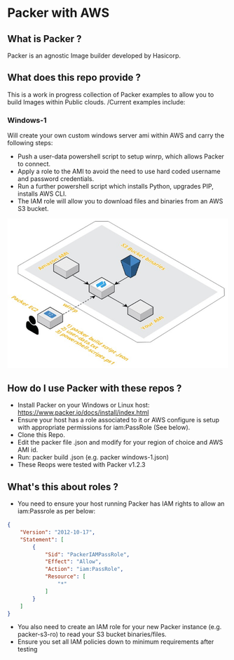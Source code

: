 # Packer with AWS

## What is Packer ?
Packer is an agnostic Image builder developed by Hasicorp.

## What does this repo provide ?
This is a work in progress collection of Packer examples to allow you to build Images within Public clouds.
/Current examples include:

### Windows-1
Will create your own custom windows server ami within AWS and carry the following steps:
- Push a user-data powershell script to setup winrp, which allows Packer to connect.
- Apply a role to the AMI to avoid the need to use hard coded username and password credentials. 
- Run a further powershell script which installs Python, upgrades PIP, installs AWS CLI.
- The IAM role will allow you to download files and binaries from an AWS S3 bucket.

<p align="center"> 
<img src="packer-diag1.jpg">
</p>

## How do I use Packer with these repos ?
- Install Packer on your Windows or Linux host: https://www.packer.io/docs/install/index.html
- Ensure your host has a role associated to it or AWS configure is setup with appropriate permissions for iam:PassRole (See below).
- Clone this Repo. 
- Edit the packer file <packer>.json and modify for your region of choice and AWS AMI id.
- Run: packer build <packer>.json (e.g. packer windows-1.json)
- These Reops were tested with Packer v1.2.3

## What's this about roles ?

- You need to ensure your host running Packer has IAM rights to allow an iam:Passrole as per below: 

```json
{
    "Version": "2012-10-17",
    "Statement": [
        {
            "Sid": "PackerIAMPassRole",
            "Effect": "Allow",
            "Action": "iam:PassRole",
            "Resource": [
                "*"
            ]
        }
    ]
}
```

- You also need to create an IAM role for your new Packer instance (e.g. packer-s3-ro) to read your S3 bucket binaries/files.
- Ensure you set all IAM policies down to minimum requirements after testing
